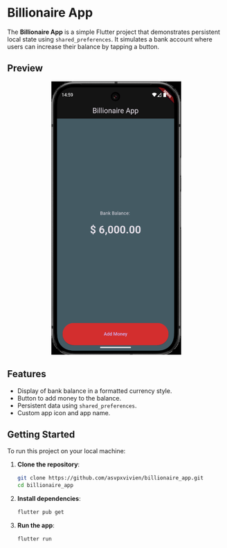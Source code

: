 #  Billionaire App

The **Billionaire App** is a simple Flutter project that demonstrates persistent local state using `shared_preferences`. It simulates a bank account where users can increase their balance by tapping a button.

##  Preview

<p align = "center">
<img src="/assets/images/billionnaire_screen.png" width="300">
</p>


##  Features

-  Display of bank balance in a formatted currency style.
-  Button to add money to the balance.
-  Persistent data using `shared_preferences`.
-  Custom app icon and app name.

##  Getting Started

To run this project on your local machine:

1. **Clone the repository**:
   ```bash
   git clone https://github.com/asvpxvivien/billionaire_app.git
   cd billionaire_app
   ```

2. **Install dependencies**:
   ```bash
   flutter pub get
   ```

3. **Run the app**:
   ```bash
   flutter run
   ```



